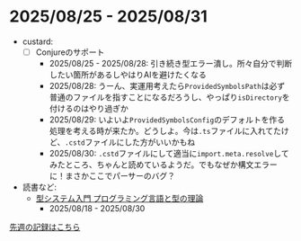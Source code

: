 # 2025/08/25 - 2025/08/31

- custard:
    - [ ] Conjureのサポート
        - 2025/08/25 - 2025/08/28: 引き続き型エラー潰し。所々自分で判断したい箇所があるしやはりAIを避けたくなる
        - 2025/08/28: うーん、実運用考えたら`ProvidedSymbolsPath`は必ず普通のファイルを指すことになるだろうし、やっぱり`isDirectory`を付けるのはやり過ぎか
        - 2025/08/29: いよいよ`ProvidedSymbolsConfig`のデフォルトを作る処理を考える時が来たか。どうしよ。今は`.ts`ファイルに入れてたけど、`.cstd`ファイルにした方がいいかもね
        - 2025/08/30: `.cstd`ファイルにして適当に`import.meta.resolve`してみたところ、ちゃんと読めているようだ。でもなぜか構文エラーに！まさかここでパーサーのバグ？
- 読書など:
    - [型システム入門 プログラミング言語と型の理論](https://www.ohmsha.co.jp/book/9784274069116/)
        - 2025/08/18 - 2025/08/30

[先週の記録はこちら](https://github.com/igrep/daily-commits/blob/3c1ba19958bf29315d746680ebbd7aea77825f81/yesterday.md)
